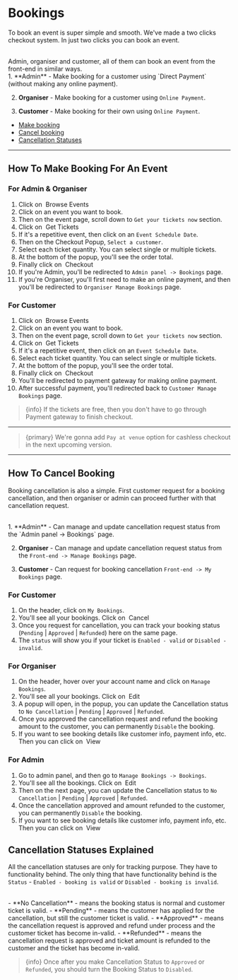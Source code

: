 # Bookings

To book an event is super simple and smooth. We've made a two clicks checkout system. In just two clicks you can book an event.

<br>
Admin, organiser and customer, all of them can book an event from the front-end in similar ways.

<br>
1. **Admin** - Make booking for a customer using `Direct Payment` (without making any online payment).

2. **Organiser** - Make booking for a customer using `Online Payment`.

3. **Customer** - Make booking for their own using `Online Payment`.



- [Make booking](#Make-Booking)
- [Cancel booking](#Cancel-Booking)
- [Cancellation Statuses](#Cancellation-Statuses)

---


<a name="Make-Booking"></a>
## How To Make Booking For An Event


### For Admin & Organiser

1. Click on &nbsp;<larecipe-button type="secondary" size="sm" rounded>Browse Events</larecipe-button>
2. Click on an event you want to book.
3. Then on the event page, scroll down to `Get your tickets now` section. 
4. Click on &nbsp;<larecipe-button type="success" size="sm" rounded>Get Tickets</larecipe-button>
5. If it's a repetitive event, then click on an `Event Schedule Date`.
6. Then on the Checkout Popup, `Select a customer`.
7. Select each ticket quantity. You can select single or multiple tickets.
8. At the bottom of the popup, you'll see the order total.
9. Finally click on &nbsp;<larecipe-button type="secondary" size="sm" rounded>Checkout</larecipe-button>
10. If you're Admin, you'll be redirected to `Admin panel -> Bookings` page.
11. If you're Organiser, you'll first need to make an online payment, and then you'll be redirected to `Organiser Manage Bookings` page.


### For Customer

1. Click on &nbsp;<larecipe-button type="secondary" size="sm" rounded>Browse Events</larecipe-button>
2. Click on an event you want to book.
3. Then on the event page, scroll down to `Get your tickets now` section. 
4. Click on &nbsp;<larecipe-button type="success" size="sm" rounded>Get Tickets</larecipe-button>
5. If it's a repetitive event, then click on an `Event Schedule Date`.
6. Select each ticket quantity. You can select single or multiple tickets.
8. At the bottom of the popup, you'll see the order total.
9. Finally click on &nbsp;<larecipe-button type="secondary" size="sm" rounded>Checkout</larecipe-button>
10. You'll be redirected to payment gateway for making online payment.
11. After successful payment, you'll redirected back to `Customer Manage Bookings` page.



> {info} If the tickets are free, then you don't have to go through Payment gateway to finish checkout.

---

> {primary} We're gonna add `Pay at venue` option for cashless checkout in the next upcoming version.

---



<a name="Cancel-Booking"></a>
## How To Cancel Booking

Booking cancellation is also a simple. First customer request for a booking cancellation, and then organiser or admin can proceed further with that cancellation request.

<br>
1. **Admin** - Can manage and update cancellation request status from the `Admin panel -> Bookings` page.

2. **Organiser** - Can manage and update cancellation request status from the `Front-end -> Manage Bookings` page.

3. **Customer** - Can request for booking cancellation `Front-end -> My Bookings` page.


### For Customer

1. On the header, click on `My Bookings`.
2. You'll see all your bookings. Click on &nbsp;<larecipe-button type="danger" size="sm" rounded>Cancel</larecipe-button>
3. Once you request for cancellation, you can track your booking status (`Pending` | `Approved` | `Refunded`) here on the same page. 
4. The `status` will show you if your ticket is `Enabled - valid` or `Disabled - invalid`.  


### For Organiser

1. On the header, hover over your account name and click on `Manage Bookings`.
2. You'll see all your bookings. Click on &nbsp;<larecipe-button type="primary" size="sm" rounded>Edit</larecipe-button>
3. A popup will open, in the popup, you can update the Cancellation status to `No Cancellation` | `Pending` | `Approved` | `Refunded`.
4. Once you approved the cancellation request and refund the booking amount to the customer, you can permanently `Disable` the booking.
5. If you want to see booking details like customer info, payment info, etc. Then you can click on &nbsp;<larecipe-button type="success" size="sm" rounded>View</larecipe-button>


### For Admin

1. Go to admin panel, and then go to `Manage Bookings -> Bookings`.
2. You'll see all the bookings. Click on &nbsp;<larecipe-button type="primary" size="sm" rounded>Edit</larecipe-button>
3. Then on the next page, you can update the Cancellation status to `No Cancellation` | `Pending` | `Approved` | `Refunded`.
4. Once the cancellation approved and amount refunded to the customer, you can permanently `Disable` the booking.
5. If you want to see booking details like customer info, payment info, etc. Then you can click on &nbsp;<larecipe-button type="success" size="sm" rounded>View</larecipe-button>


<a name="Cancellation-Statuses"></a>
## Cancellation Statuses Explained

All the cancellation statuses are only for tracking purpose. They have to functionality behind. The only thing that have functionality behind is the `Status` - `Enabled - booking is valid` or `Disabled - booking is invalid`.

<br>
- **No Cancellation** - means the booking status is normal and customer ticket is valid.
- **Pending** - means the customer has applied for the cancellation, but still the customer ticket is valid.
- **Approved** - means the cancellation request is approved and refund under process and the customer ticket has become in-valid.
- **Refunded** - means the cancellation request is approved and ticket amount is refunded to the customer and the ticket has become in-valid.


>{info} Once after you make Cancellation Status to `Approved` or `Refunded`, you should turn the Booking Status to `Disabled`.


